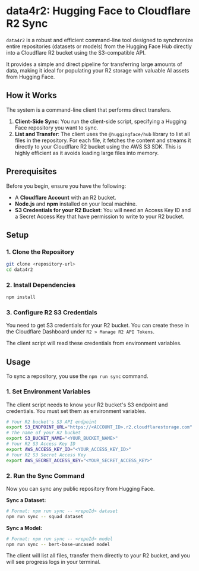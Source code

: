 # data4r2: Hugging Face to Cloudflare R2 Sync

`data4r2` is a robust and efficient command-line tool designed to synchronize entire repositories (datasets or models) from the Hugging Face Hub directly into a Cloudflare R2 bucket using the S3-compatible API.

It provides a simple and direct pipeline for transferring large amounts of data, making it ideal for populating your R2 storage with valuable AI assets from Hugging Face.

## How it Works

The system is a command-line client that performs direct transfers.

1.  **Client-Side Sync**: You run the client-side script, specifying a Hugging Face repository you want to sync.
2.  **List and Transfer**: The client uses the `@huggingface/hub` library to list all files in the repository. For each file, it fetches the content and streams it directly to your Cloudflare R2 bucket using the AWS S3 SDK. This is highly efficient as it avoids loading large files into memory.

## Prerequisites

Before you begin, ensure you have the following:

*   A **Cloudflare Account** with an R2 bucket.
*   **Node.js** and **npm** installed on your local machine.
*   **S3 Credentials for your R2 Bucket**: You will need an Access Key ID and a Secret Access Key that have permission to write to your R2 bucket.

## Setup

### 1. Clone the Repository

```bash
git clone <repository-url>
cd data4r2
```

### 2. Install Dependencies

```bash
npm install
```

### 3. Configure R2 S3 Credentials

You need to get S3 credentials for your R2 bucket. You can create these in the Cloudflare Dashboard under `R2 > Manage R2 API Tokens`.

The client script will read these credentials from environment variables.

## Usage

To sync a repository, you use the `npm run sync` command.

### 1. Set Environment Variables

The client script needs to know your R2 bucket's S3 endpoint and credentials. You must set them as environment variables.

```bash
# Your R2 bucket's S3 API endpoint
export S3_ENDPOINT_URL="https://<ACCOUNT_ID>.r2.cloudflarestorage.com"
# The name of your R2 bucket
export S3_BUCKET_NAME="<YOUR_BUCKET_NAME>"
# Your R2 S3 Access Key ID
export AWS_ACCESS_KEY_ID="<YOUR_ACCESS_KEY_ID>"
# Your R2 S3 Secret Access Key
export AWS_SECRET_ACCESS_KEY="<YOUR_SECRET_ACCESS_KEY>"
```

### 2. Run the Sync Command

Now you can sync any public repository from Hugging Face.

**Sync a Dataset:**

```bash
# Format: npm run sync -- <repoId> dataset
npm run sync -- squad dataset
```

**Sync a Model:**

```bash
# Format: npm run sync -- <repoId> model
npm run sync -- bert-base-uncased model
```

The client will list all files, transfer them directly to your R2 bucket, and you will see progress logs in your terminal.
